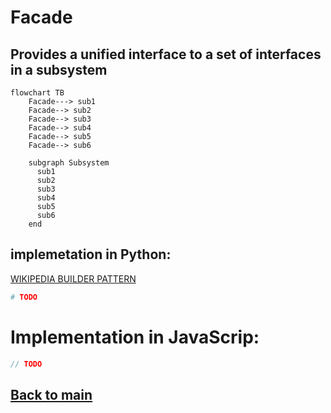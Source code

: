 # Facade
Provides a unified interface to a set of interfaces in a subsystem
---
```mermaid
flowchart TB
    Facade---> sub1
    Facade--> sub2
    Facade--> sub3
    Facade--> sub4
    Facade--> sub5
    Facade--> sub6

    subgraph Subsystem
      sub1
      sub2
      sub3
      sub4
      sub5
      sub6
    end
```
## implemetation in Python:
<a href="" target="_blank">WIKIPEDIA BUILDER PATTERN</a>
```python
# TODO
```
# Implementation in JavaScrip:

```js
// TODO
```

## [Back to main](../readme.md)